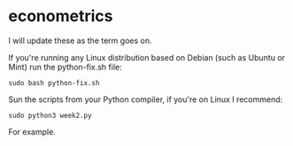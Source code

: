 # econometrics

I will update these as the term goes on. 

If you're running any Linux distribution based on Debian (such as Ubuntu or Mint) run the python-fix.sh file:

```
sudo bash python-fix.sh
```

Sun the scripts from your Python compiler, if you're on Linux I recommend:

```
sudo python3 week2.py
```
For example. 
